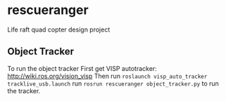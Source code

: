 # rescueranger
Life raft quad copter design project


## Object Tracker
To run the object tracker
First get VISP autotracker: http://wiki.ros.org/vision_visp
Then run `roslaunch visp_auto_tracker tracklive_usb.launch`
run `rosrun rescueranger object_tracker.py` to run the tracker.
